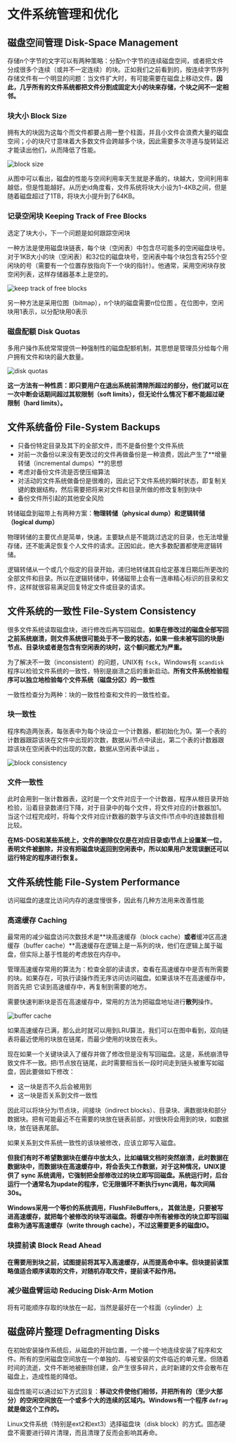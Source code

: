 # 文件系统管理和优化

## 磁盘空间管理 Disk-Space Management

存储n个字节的文字可以有两种策略：分配n个字节的连续磁盘空间，或者把文件分成很多个连续（或并不一定连续）的块。正如我们之前看到的，按连续字节序列存储文件有一个明显的问题：当文件扩大时，有可能需要在磁盘上移动文件。**因此，几乎所有的文件系统都把文件分割成固定大小的块来存储，个块之间不一定相邻。**

### 块大小 Block Size

拥有大的块因为这每个而文件都要占用一整个柱面，并且小文件会浪费大量的磁盘空间；小的块尺寸意味着大多数文件会跨越多个块，因此需要多次寻道与旋转延迟才能读出他们，从而降低了性能。

![block size](https://blog-1300663127.cos.ap-shanghai.myqcloud.com/BackEnd_Notes/operating%20system/blockSize.png)

从图中可以看出，磁盘的性能与空间利用率天生就是矛盾的，块越大，空间利用率越低，但是性能越好。从历史id角度看，文件系统将块大小设为1-4KB之间，但是随着磁盘超过了1TB，将块大小提升到了64KB。

### 记录空闲块 Keeping Track of Free Blocks

选定了块大小，下一个问题是如何跟踪空闲块

一种方法是使用磁盘块链表，每个块（空闲表）中包含尽可能多的空闲磁盘块号。对于1KB大小的块（空闲表）和32位的磁盘块号，空闲表中每个块包含有255个空闲块的号（需要有一个位置存放指向下一个块的指针）。他通常，采用空闲块存放空闲列表，这样存储器基本上是空的。

![keep track of free blocks](https://blog-1300663127.cos.ap-shanghai.myqcloud.com/BackEnd_Notes/operating%20system/keepTrackOfFreeBlock.png)

另一种方法是采用位图（bitmap），n个块的磁盘需要n位位图 。在位图中，空闲块用1表示，以分配块用0表示 

### 磁盘配额 Disk Quotas

多用户操作系统常常提供一种强制性的磁盘配额机制，其思想是管理员分给每个用户拥有文件和块的最大数量。

![disk quotas](https://blog-1300663127.cos.ap-shanghai.myqcloud.com/BackEnd_Notes/operating%20system/diskQuotas.png)

**这一方法有一种性质：即只要用户在退出系统前清除所超过的部分，他们就可以在一次中断会话期间超过其软限制（soft limits），但无论什么情况下都不能超过硬限制（hard limits）。**

## 文件系统备份 File-System Backups

- 只备份特定目录及其下的全部文件，而不是备份整个文件系统
- 对前一次备份以来没有更改过的文件再做备份是一种浪费，因此产生了**增量转储（incremental dumps）**的思想
- 考虑对备份文件流是否使压缩算法
- 对活动的文件系统做备份是很难的，因此记下文件系统的瞬时状态，即复制关键的数据结构，然后需要把将来对文件和目录所做的修改复制到块中
- 备份文件所引起的其他安全风险

转储磁盘到磁带上有两种方案：**物理转储（physical dump）和逻辑转储（logical dump）**

物理转储的主要优点是简单，快速。主要缺点是不能跳过选定的目录，也无法增量存储，还不能满足恢复个人文件的请求。正因如此，绝大多数配置都使用逻辑转储。

逻辑转储从一个或几个指定的目录开始，递归地转储其自给定基准日期后所更改的全部文件和目录。所以在逻辑转储中，转储磁带上会有一连串精心标识的目录和文件，这样就很容易满足回复特定文件或目录的请求。

## 文件系统的一致性 File-System Consistency

很多文件系统读取磁盘块，进行修改后再写回磁盘。**如果在修改过的磁盘全部写回之前系统崩溃，则文件系统很可能处于不一致的状态，如果一些未被写回的块是i节点、目录块或者是包含有空闲表的块时，这个额问题尤为严重。**

为了解决不一致（inconsistent）的问题，UNIX有 `fsck`，Windows有 `scandisk` 程序以检验文件系统的一致性，特别是崩溃之后的重新启动。**所有文件系统检验程序可以独立地检验每个文件系统（磁盘分区）的一致性**

一致性检查分为两种：块的一致性检查和文件的一致性检查。

### 块一致性

程序构造两张表，每张表中为每个块设立一个计数器，都初始化为0。第一个表的计数器跟踪该块在文件中出现的次数，数据从i节点中读出，第二个表的计数器跟踪该块在空闲表中的出现的次数，数据从空闲表中读出 。

![block consistency](https://blog-1300663127.cos.ap-shanghai.myqcloud.com/BackEnd_Notes/operating%20system/blockConsistency.png)

### 文件一致性

此时会用到一张计数器表，这时是一个文件对应于一个计数器，程序从根目录开始检验，沿着目录数递归下降，对于目录中的每个文件，将文件对应的计数器加1。当这个过程完成时，将每个文件对应计数器的数字与该文件i节点中的连接数目相比较。

**在MS-DOS和某些系统上，文件的删除仅仅是在对应目录或i节点上设置某一位，表明文件被删除，并没有把磁盘块返回到空闲表中，所以如果用户发现误删还可以运行特定的程序进行恢复。**

## 文件系统性能 File-System Performance

访问磁盘的速度比访问内存的速度慢很多，因此有几种方法用来改善性能

### 高速缓存 Caching

最常用的减少磁盘访问次数技术是**块高速缓存（block cache）**或者**缓冲区高速缓存（buffer cache）**高速缓存在逻辑上是一系列的块，他们在逻辑上属于磁盘，但实际上基于性能的考虑放在内存中。

管理高速缓存常用的算法为：检查全部的读请求，查看在高速缓存中是否有所需要的块。如果存在，可执行读操作而无序访问访问磁盘。如果该块不在高速缓存中，则首先把 它读到高速缓存中，再复制到需要的地方。

需要快速判断块是否在高速缓存中，常用的方法为把磁盘地址进行**散列**操作。

![buffer cache](https://blog-1300663127.cos.ap-shanghai.myqcloud.com/BackEnd_Notes/operating%20system/bufferCache.png)

如果高速缓存已满，那么此时就可以用到LRU算法，我们可以在图中看到，双向链表将最近使用的块放在链尾，而最少使用的块放在表头。

现在如果一个关键块读入了缓存并做了修改但是没有写回磁盘。这是，系统崩溃导致文件不一致。把i节点放在链尾，此时需要相当长一段时间走到链头被重写如磁盘，因此要做如下修改：

- 这一块是否不久后会被用到
- 这一块是否关系到文件一致性

因此可以将块分为i节点块，间接块（indirect blocks）、目录块、满数据块和部分数据块。把有可能最近不在需要的块放在链表前部，对很快将会用到的块，如数据块，放在链表尾部。

如果关系到文件系统一致性的该块被修改，应该立即写入磁盘。

**但我们有时不希望数据块在缓存中放太久，比如编辑文档时突然崩溃，此时数据在数据块中，而数据块在高速缓存中，将会丢失工作数据，对于这种情况，UNIX提供了 sync 系统调用，它强制把全部修改过的块立即写回磁盘。系统运行时，后台运行一个通常名为update的程序，它无限循环不断执行sync调用，每次间隔30s。**

**Windows采用一个等价的系统调用，FlushFileBuffers,， 其做法是，只要被写进高速缓存，就把每个被修改的块写进磁盘。将缓存中所有被修改的块立即写回磁盘称为通写高速缓存（write through cache），不过这需要更多的磁盘IO。**

### 块提前读 Block Read Ahead

**在需要用到块之前，试图提前将其写入高速缓存，从而提高命中率。但块提前读策略值适合顺序读取的文件，对随机存取文件，提前读不起作用。**

### 减少磁盘臂运动 Reducing Disk-Arm Motion

将有可能顺序存取的块放在一起，当然是最好在一个柱面（cylinder）上



## 磁盘碎片整理 Defragmenting Disks

在初始安装操作系统后，从磁盘的开始位置，一个接一个地连续安装了程序和文件。所有的空闲磁盘空间放在一个单独的、与被安装的文件临近的单元里。但随着时间的流逝，文件不断地被删除创建，会产生很多碎片，此时新建的文件会散布在磁盘上，造成性能的降低。

磁盘性能可以通过如下方式回复：**移动文件使他们相邻，并把所有的（至少大部分）的空闲空间放在一个或多个大的连续的区域内。Windows有一个程序 `defrag` 就是做这个工作的。**

Linux文件系统（特别是ext2和ext3）选择磁盘块（disk block）的方式。固态硬盘不需要进行碎片清理，而且清理了反而会影响其寿命。